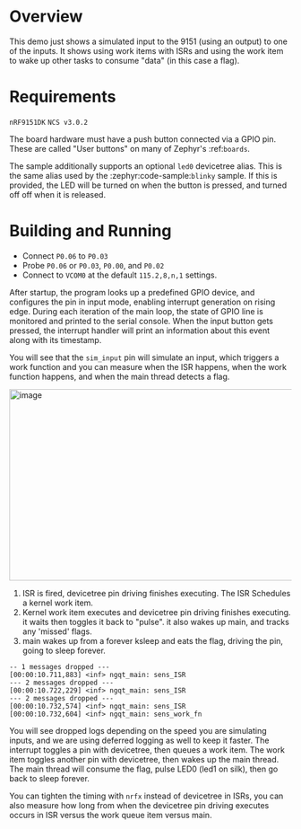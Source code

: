 
# Overview

This demo just shows a simulated input to the 9151 (using an output) to one of the inputs.
It shows using work items with ISRs and using the work item to wake up other tasks to consume "data" (in this case a flag).


# Requirements
`nRF9151DK`
`NCS v3.0.2`

The board hardware must have a push button connected via a GPIO pin. These are
called "User buttons" on many of Zephyr's :ref:`boards`.

The sample additionally supports an optional ``led0`` devicetree alias. This is
the same alias used by the :zephyr:code-sample:`blinky` sample. If this is provided, the LED
will be turned on when the button is pressed, and turned off off when it is
released.

# Building and Running

- Connect `P0.06` to `P0.03`
- Probe `P0.06` or `P0.03`, `P0.00`, and `P0.02`
- Connect to `VCOM0` at the default `115.2,8,n,1` settings.

After startup, the program looks up a predefined GPIO device, and configures the
pin in input mode, enabling interrupt generation on rising edge. During each
iteration of the main loop, the state of GPIO line is monitored and printed to
the serial console. When the input button gets pressed, the interrupt handler
will print an information about this event along with its timestamp.


You will see that the `sim_input` pin will simulate an input, which triggers a work function and you can measure when the ISR happens, when the work function happens, and when the main thread detects a flag.

<img width="853" height="341" alt="image" src="https://github.com/user-attachments/assets/c3d4d0eb-b932-4a8f-a16d-ecb710b5b72d" />


1) ISR is fired, devicetree pin driving finishes executing. The ISR Schedules a kernel work item.
2) Kernel work item executes and devicetree pin driving finishes executing. it waits then toggles it back to "pulse". it also wakes up main, and tracks any 'missed' flags.
3) main wakes up from a forever ksleep and eats the flag, driving the pin, going to sleep forever.


```
-- 1 messages dropped ---
[00:00:10.711,883] <inf> ngqt_main: sens_ISR
--- 2 messages dropped ---
[00:00:10.722,229] <inf> ngqt_main: sens_ISR
--- 2 messages dropped ---
[00:00:10.732,574] <inf> ngqt_main: sens_ISR
[00:00:10.732,604] <inf> ngqt_main: sens_work_fn
```

You will see dropped logs depending on the speed you are simulating inputs, and we are using deferred logging as well to keep it faster.
The interrupt toggles a pin with devicetree, then queues a work item.
The work item toggles another pin with devicetree, then wakes up the main thread.
The main thread will consume the flag, pulse LED0 (led1 on silk), then go back to sleep forever.


You can tighten the timing with `nrfx` instead of devicetree in ISRs, you can also measure how long from when the devicetree pin driving executes occurs in ISR versus the work queue item versus main.

